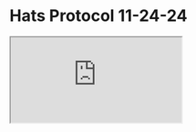 # Hats Protocol 11-24-24

<div className="responsive-iframe">
  <iframe
    src="https://www.youtube.com/embed/B5zJxUez2AM"
    title="YouTube video player"
    allow="accelerometer; autoplay; clipboard-write; encrypted-media; gyroscope; picture-in-picture"
    allowFullScreen
  />
</div>
Link: https://www.youtube.com/watch?v=B5zJxUez2AM

The overall presentation started with technical details about Hats protocol and gradually evolved into more forward-looking discussions about AI integration and gaming mechanics for DAO organization.

0:00 - 5:00

- Opening discussion about creating an "MMO version" of internet collaboration
- Mentions how previous attempts didn't fully succeed but new tools are ready

5:00 - 15:00

- Introduction to core problems Hats protocol solves in DAOs
- Explanation of disorganization and lack of clear roles in DAOs
- Demo of Hats protocol interface begins

15:00 - 30:00

- Detailed walkthrough of a security council example
- Shows how to edit and manage roles in the interface
- Demonstrates how to export/import organization structures as JSON

30:00 - 45:00

- Discussion of different work groups and guild structures
- Exploration of creative guild example
- Talk about permission levels and admin relationships

45:00 - 1:00:00

- Deep dive into eligibility criteria for roles
- Discussion of integration possibilities with GitHub
- Explanation of automated admin capabilities

1:00:00 - 1:15:00

- Integration with Farcaster discussion
- Introduction of AI agent possibilities
- Talk about bottom-up contributions and reputation

1:15:00 - end

- Discussion of AI agents helping manage DAOs
- Exploration of gaming mechanics in organization structure
- Cost of Corruption (CoC) concept introduced
- Closing thoughts on future of DAOs and AI integration

Key moments worth highlighting:

38:40 - Important discussion about treating hats as achievements and earning roles
43:20 - Introduction of autonomous admin concepts
1:04:30 - Significant conversation about AI agents' role in DAOs
1:16:40 - Discussion of staking and accountability mechanisms

---

1. Core Purpose of Hats Protocol:

- Helps solve disorganization and chaos in DAOs by providing clear roles and responsibilities
- Acts as a delegation and coordination layer for DAOs
- Uses tokenized "hats" (ERC-1155 tokens) to represent roles and permissions
- Enables hierarchical organization structures while maintaining decentralization
- Allows for automated admin functions through smart contracts

2. Key Features:

- Revocable roles (unlike soulbound tokens or badges)
- Configurable eligibility criteria for roles
- Admin relationships between different hat levels
- Integration capabilities with tools like:
    - Safe multi-sig wallets
    - Gitcoin Passport
    - Agreement signing modules
    - Automated claim/mint functionality

3. Proposed Application for AI16Z:

- Creating structured work groups/guilds (Creative, Development, Operations, Research & AI, Community)
- Enabling permission management for GitHub repos and other resources
- Supporting bottom-up contributions while maintaining coordination
- Integration potential with AI agents as autonomous admins
- Progressive automation of DAO operations

4. AI Agent Integration Possibilities:

- AI agents could hold hats and have specific on-chain permissions
- Agents could help with:
    - Task delegation and management
    - Reputation tracking
    - Automated role assignment
    - Community coordination
    - Content creation and moderation

5. Novel Concepts Discussed:

- Gaming-inspired organizational structure (MMO-like guilds and achievements)
- Progressive automation through AI agents
- Multi-chain governance possibilities
- Cost of Corruption (CoC) concept for role accountability
- Integration with Farcaster for social coordination
